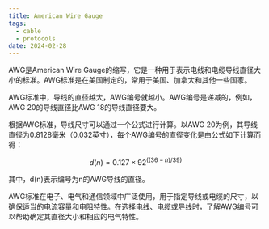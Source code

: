 ```yaml
---
title: American Wire Gauge
tags:
  - cable
  - protocols
date: 2024-02-28
---
```

AWG是American Wire Gauge的缩写，它是一种用于表示电线和电缆导线直径大小的标准。AWG标准是在美国制定的，常用于美国、加拿大和其他一些国家。

AWG标准中，导线的直径越大，AWG编号就越小。AWG编号是递减的，例如，AWG 20的导线直径比AWG 18的导线直径要大。

根据AWG标准，导线尺寸可以通过一个公式进行计算。以AWG 20为例，其导线直径为0.8128毫米（0.032英寸），每个AWG编号的直径变化是由公式如下计算而得：

$$
d(n) = 0.127 × 92^((36-n)/39)
$$

其中，d(n)表示编号为n的AWG导线的直径。

AWG标准在电子、电气和通信领域中广泛使用，用于指定导线或电缆的尺寸，以确保适当的电流容量和电阻特性。在选择电线、电缆或导线时，了解AWG编号可以帮助确定其直径大小和相应的电气特性。
